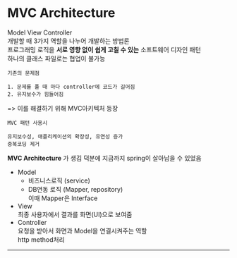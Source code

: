 
# MVC Architecture
Model View Controller  
개발할 때 3가지 역할을 나누어 개발하는 방법론  
프로그래밍 로직을 __서로 영향 없이 쉽게 고칠 수 있는__ 소프트웨어 디자인 패턴  
하나의 클래스 파일로는 협업이 불가능
```
기존의 문제점

1. 문제를 풀 때 마다 controller에 코드가 길어짐  
2. 유지보수가 힘들어짐 
```
=> 이를 해결하기 위해 MVC아키텍처 등장  
```
MVC 패턴 사용시

유지보수성, 애플리케이션의 확장성, 유연성 증가
중복코딩 제거
```
__MVC Architecture__ 가 생김 덕분에 지금까지 spring이 살아남을 수 있었음  

- Model  
    - 비즈니스로직 (service)
    - DB연동 로직 (Mapper, repository)  
    이때 Mapper은 Interface
- View  
최종 사용자에서 결과를 화면(UI)으로 보여줌
- Controller  
요청을 받아서 화면과 Model을 연결시켜주는 역할  
http method처리

---
